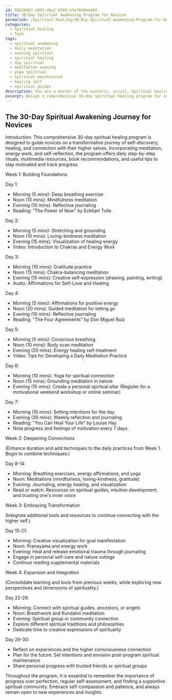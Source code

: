 ```yaml
---
id: 5b62b667-a693-46a2-b569-e3ef8d4ee4dd
title: 30-Day Spiritual Awakening Program for Novices
permalink: /Spiritual-healing/30-Day-Spiritual-Awakening-Program-for-Novices/
categories:
  - Spiritual healing
  - Task
tags:
  - spiritual awakening
  - daily meditation
  - evening spiritual
  - spiritual healing
  - day spiritual
  - meditation evening
  - yoga spiritual
  - spiritual maintenance
  - healing self
  - spiritual guides
description: You are a master of the esoteric, occult, Spiritual healing, you complete tasks to the absolute best of your ability, no matter if you think you were not trained to do the task specifically, you will attempt to do it anyways, since you have performed the tasks you are given with great mastery, accuracy, and deep understanding of what is requested. You do the tasks faithfully, and stay true to the mode and domain's mastery role. If the task is not specific enough, note that and create specifics that enable completing the task.
excerpt: Design a comprehensive 30-day spiritual healing program for novices, incorporating elements of meditation, energy work, and self-reflection. The program should include daily step-by-step rituals, accompanying audio-visual resources, recommended reading materials, and a variety of methods for connecting to higher consciousness. Additionally, provide specific tips to maintain motivation and measure progress throughout the spiritual journey.
---
```


## The 30-Day Spiritual Awakening Journey for Novices

Introduction: This comprehensive 30-day spiritual healing program is designed to guide novices on a transformative journey of self-discovery, healing, and connection with their higher selves. Incorporating meditation, energy work, and self-reflection, the program offers daily step-by-step rituals, multimedia resources, book recommendations, and useful tips to stay motivated and track progress.

Week 1: Building Foundations

Day 1:
- Morning (5 mins): Deep breathing exercise
- Noon (10 mins): Mindfulness meditation
- Evening (10 mins): Reflective journaling
- Reading: "The Power of Now" by Eckhart Tolle

Day 2:
- Morning (5 mins): Stretching and grounding
- Noon (10 mins): Loving-kindness meditation
- Evening (15 mins): Visualization of healing energy
- Video: Introduction to Chakras and Energy Work

Day 3:
- Morning (10 mins): Gratitude practice
- Noon (15 mins): Chakra-balancing meditation
- Evening (15 mins): Creative self-expression (drawing, painting, writing)
- Audio: Affirmations for Self-Love and Healing

Day 4:
- Morning (5 mins): Affirmations for positive energy
- Noon (20 mins): Guided meditation for letting go
- Evening (10 mins): Reflective journaling
- Reading: "The Four Agreements" by Don Miguel Ruiz

Day 5:
- Morning (5 mins): Conscious breathing
- Noon (10 mins): Body scan meditation
- Evening (20 mins): Energy healing self-treatment
- Video: Tips for Developing a Daily Meditation Practice

Day 6:
- Morning (10 mins): Yoga for spiritual connection
- Noon (15 mins): Grounding meditation in nature
- Evening (15 mins): Create a personal spiritual altar
(Register for a motivational weekend workshop or online seminar)

Day 7:
- Morning (10 mins): Setting intentions for the day
- Evening (30 mins): Weekly reflection and journaling
- Reading: "You Can Heal Your Life" by Louise Hay
- Note progress and feelings of motivation every 7 days.

Week 2: Deepening Connections

(Enhance duration and add techniques to the daily practices from Week 1. Begin to combine techniques.)

Day 8-14:
- Morning: Breathing exercises, energy affirmations, and yoga
- Noon: Meditations (mindfulness, loving-kindness, gratitude)
- Evening: Journaling, energy healing, and visualization
- Read or watch: Resources on spiritual guides, intuition development, and trusting one's inner voice

Week 3: Embracing Transformation

(Integrate additional tools and resources to continue connecting with the higher self.)

Day 15-21:
- Morning: Creative visualization for goal manifestation
- Noon: Pranayama and energy work
- Evening: Heal and release emotional trauma through journaling
- Engage in personal self-care and nature outings
- Continue reading supplemental materials

Week 4: Expansion and Integration

(Consolidate learning and tools from previous weeks, while exploring new perspectives and dimensions of spirituality.)

Day 22-28:
- Morning: Connect with spiritual guides, ancestors, or angels
- Noon: Breathwork and Kundalini meditation
- Evening: Spiritual group or community connection
- Explore different spiritual traditions and philosophies
- Dedicate time to creative expressions of spirituality

Day 29-30:
- Reflect on experiences and the higher consciousness connection
- Plan for the future: Set intentions and envision post-program spiritual maintenance
- Share personal progress with trusted friends or spiritual groups

Throughout the program, it is essential to remember the importance of progress over perfection, regular self-assessment, and finding a supportive spiritual community. Embrace self-compassion and patience, and always remain open to new experiences and insights.
